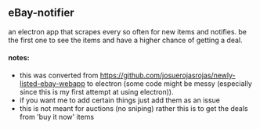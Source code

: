 ## eBay-notifier

an electron app that scrapes every so often for new items and notifies. be the first one to see the items and have a higher chance of getting a deal.

#### notes:
- this was converted from https://github.com/josuerojasrojas/newly-listed-ebay-webapp to electron (some code might be messy (especially since this is my first attempt at using electron)).
- if you want me to add certain things just add them as an issue
- this is not meant for auctions (no sniping) rather this is to get the deals from 'buy it now' items
 

